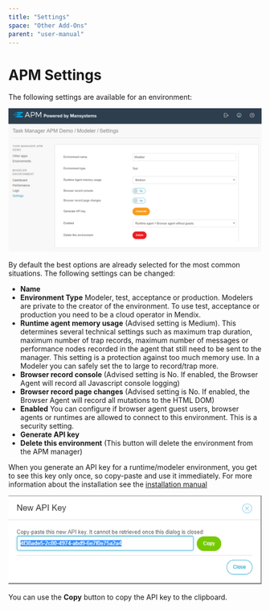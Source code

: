 ```yaml
---
title: "Settings"
space: "Other Add-Ons"
parent: "user-manual"
---
```


# APM Settings
The following settings are available for an environment:

![](attachments/settings.png)

By default the best options are already selected for the most common situations. The following settings can be changed:

* **Name**
* **Environment Type** Modeler, test, acceptance or production. Modelers are private to the creator of the environment. To use test, acceptance or production you need to be a cloud operator in Mendix.
* **Runtime agent memory usage** (Advised setting is Medium). This determines several technical settings such as maximum trap duration, maximum number of trap records, maximum number of messages or performance nodes recorded in the agent that still need to be sent to the manager. This setting is a protection against too much memory use. In a Modeler you can safely set the to large to record/trap more.
* **Browser record console** (Advised setting is No. If enabled, the Browser Agent will record all Javascript console logging) 
* **Browser record page changes** (Advised setting is No. If enabled, the Browser Agent will record all mutations to the HTML DOM)
* **Enabled** You can configure if browser agent guest users, browser agents or runtimes are allowed to connect to this environment. This is a security setting.
* **Generate API key**
* **Delete this environment** (This button will delete the environment from the APM manager)

When you generate an API key for a runtime/modeler environment, you get to see this key only once, so copy-paste and use it immediately. For more information about the installation see the [installation manual](installation)

![](attachments/api_key_dialog.png)

You can use the **Copy** button to copy the API key to the clipboard.